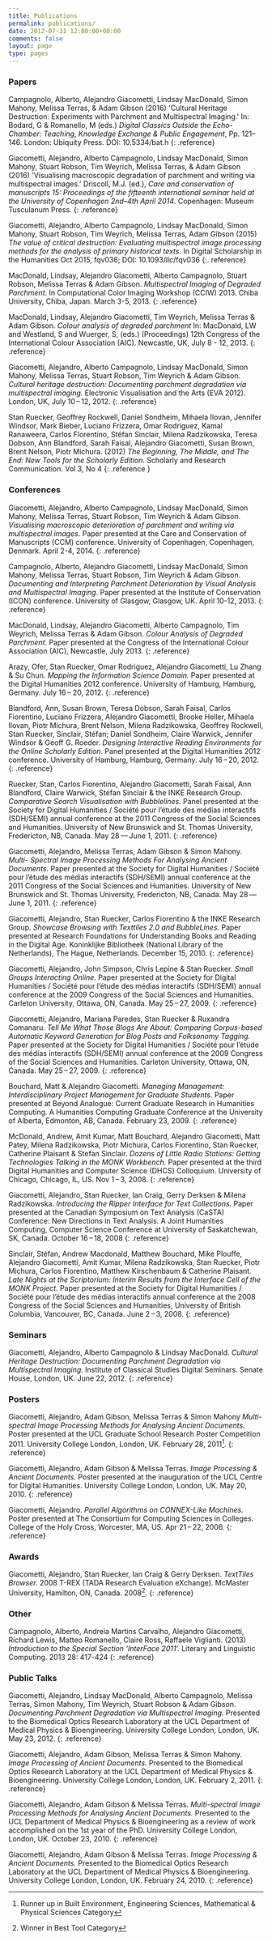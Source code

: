 ```yaml
---
title: Publications
permalink: publications/
date: 2012-07-31 12:00:00+00:00
comments: false
layout: page
type: pages
---
```


### Papers ###

[<i class="fa fa-link"> </i>][epmi] Campagnolo, Alberto, Alejandro Giacometti, Lindsay MacDonald, Simon Mahony, Melissa Terras, & Adam Gibson (2016) 'Cultural Heritage Destruction: Experiments with Parchment and Multispectral Imaging.'  In: Bodard, G & Romanello, M (eds.) *Digital Classics Outside the Echo-Chamber: Teaching, Knowledge Exchange & Public Engagement*, Pp. 121–146. London: Ubiquity Press. DOI: 10.5334/bat.h
{: .reference}

Giacometti, Alejandro, Alberto Campagnolo, Lindsay MacDonald, Simon Mahony, Stuart Robson, Tim Weyrich, Melissa Terras, & Adam Gibson (2016) 'Visualising macroscopic degradation of parchment and writing via multispectral images.' Driscoll, M.J. (ed.), *Care and conservation of manuscripts 15: Proceedings of the fifteenth international seminar held at the University of Copenhagen 2nd–4th April 2014*.  Copenhagen: Museum Tusculanum Press.
{: .reference}

[<i class="fa fa-link"> </i>][vcd] Giacometti, Alejandro, Alberto Campagnolo, Lindsay MacDonald, Simon Mahony, Stuart Robson, Tim Weyrich, Melissa Terras, Adam Gibson (2015) *The value of critical destruction: Evaluating multispectral image processing methods for the analysis of primary historical texts*. In Digital Scholarship in the Humanities Oct 2015, fqv036; DOI: 10.1093/llc/fqv036
{:. reference}

[<i class="fa fa-link"> </i>][mids] MacDonald, Lindsay, Alejandro Giacometti, Alberto Campagnolo, Stuart Robson, Melissa Terras & Adam Gibson. *Multispectral Imaging of Degraded Parchment*. In Computational Color Imaging Workshop (CCIW) 2013. Chiba University, Chiba, Japan. March 3-5, 2013.
{: .reference}

[<i class="fa fa-file-pdf-o"> </i>][cadp] MacDonald, Lindsay, Alejandro Giacometti, Tim Weyrich, Melissa Terras & Adam Gibson. *Colour analysis of degraded parchment* In: MacDonald, LW and Westland, S and Wuerger, S, (eds.) (Proceedings) 12th Congress of the International Colour Association (AIC). Newcastle, UK, July 8 - 12, 2013.
{: .reference}

[<i class="fa fa-file-pdf-o"> </i>][chd] Giacometti, Alejandro, Alberto Campagnolo, Lindsay MacDonald, Simon Mahony, Melissa Terras, Stuart Robson, Tim Weyrich & Adam Gibson. *Cultural heritage destruction: Documenting parchment degradation via multispectral imaging.* Electronic Visualisation and the Arts (EVA 2012). London, UK, July 10 – 12, 2012. 
{: .reference}

[<i class="fa fa-link"> </i>][bme] Stan Ruecker, Geoffrey Rockwell, Daniel Sondheim, Mihaela Ilovan, Jennifer Windsor, Mark Bieber, Luciano Frizzera, Omar Rodriguez, Kamal Ranaweera, Carlos Florentino, Stéfan Sinclair, Milena Radzikowska, Teresa Dobson, Ann Blandford, Sarah Faisal, Alejandro Giacometti, Susan Brown, Brent Nelson, Piotr Michura. (2012) *The Beginning, The Middle, and The End: New Tools for the Scholarly Edition*. Scholarly and Research Communication. Vol 3, No 4
{: .reference }


### Conferences  ###

Giacometti, Alejandro, Alberto Campagnolo, Lindsay MacDonald, Simon Mahony, Melissa Terras, Stuart Robson, Tim Weyrich & Adam Gibson. *Visualising macroscopic deterioration of parchment and writing via multispectral images*. Paper presented at the Care and Conservation of Manuscripts (CCM) conference. University of Copenhagen, Copenhagen, Denmark. April 2-4, 2014.
{: .reference}

Campagnolo, Alberto, Alejandro Giacometti, Lindsay MacDonald, Simon Mahony, Melissa Terras, Stuart Robson, Tim Weyrich & Adam Gibson. *Documenting and Interpreting Parchment Deterioration by Visual Analysis and Multispectral Imaging*. Paper presented at the Institute of Conservation (ICON) conference. University of Glasgow, Glasgow, UK. April 10-12, 2013.
{: .reference}

MacDonald, Lindsay, Alejandro Giacometti, Alberto Campagnolo, Tim Weyrich, Melissa Terras & Adam Gibson. *Colour Analysis of Degraded Parchment*. Paper presented at the Congress of the International Colour Association (AIC), Newcastle, July 2013.
{: .reference}

[<i class="fa fa-link"> </i>][misd] Arazy, Ofer, Stan Ruecker, Omar Rodriguez, Alejandro Giacometti, Lu Zhang & Su Chun. *Mapping the Information Science Domain.* Paper presented at the Digital Humanities 2012 conference. University of Hamburg, Hamburg, Germany. July 16 – 20, 2012. 
{: .reference}

Blandford, Ann, Susan Brown, Teresa Dobson, Sarah Faisal, Carlos Fiorentino, Luciano Frizzera, Alejandro Giacometti, Brooke Heller, Mihaela Ilovan, Piotr Michura, Brent Nelson, Milena Radzikowska, Geoffrey Rockwell, Stan Ruecker, Sinclair, Stéfan; Daniel Sondheim, Claire Warwick, Jennifer Windsor & Geoff G. Roeder. *Designing Interactive Reading Environments for the Online Scholarly Edition.* Panel presented at the Digital Humanities 2012 conference. University of Hamburg, Hamburg, Germany. July 16 – 20, 2012.
{: .reference}

Ruecker, Stan, Carlos Fiorentino, Alejandro Giacometti, Sarah Faisal, Ann Blandford, Claire Warwick, Stéfan Sinclair & the INKE Research Group. *Comparative Search Visualisation with Bubblelines.* Panel presented at the Society for Digital Humanities / Société pour l’étude des médias interactifs (SDH/SEMI) annual conference at the 2011 Congress of the Social Sciences and Humanities. University of New Brunswick and St. Thomas University, Fredericton, NB, Canada. May 28 — June 1, 2011. 
{: .reference}

Giacometti, Alejandro, Melissa Terras, Adam Gibson & Simon Mahony. *Multi- Spectral Image Processing Methods For Analysing Ancient Documents.* Paper presented at the Society for Digital Humanities / Société pour l’étude des médias interactifs (SDH/SEMI) annual conference at the 2011 Congress of the Social Sciences and Humanities. University of New Brunswick and St. Thomas University, Fredericton, NB, Canada. May 28 — June 1, 2011. 
{: .reference}

Giacometti, Alejandro, Stan Ruecker, Carlos Fiorentino & the INKE Research Group. *Showcase Browsing with Texttiles 2.0 and BubbleLines.* Paper presented at Research Foundations for Understanding Books and Reading in the Digital Age. Koninklijke Bibliotheek (National Library of the Netherlands), The Hague, Netherlands. December 15, 2010. 
{: .reference}

Giacometti, Alejandro, John Simpson, Chris Lepine & Stan Ruecker. *Small Groups Interacting Online.* Paper presented at the Society for Digital Humanities / Société pour l’étude des médias interactifs (SDH/SEMI) annual conference at the 2009 Congress of the Social Sciences and Humanities. Carleton University, Ottawa, ON, Canada. May 25 – 27, 2009. 
{: .reference}

Giacometti, Alejandro, Mariana Paredes, Stan Ruecker & Ruxandra Comanaru. *Tell Me What Those Blogs Are About: Comparing Corpus-based Automatic Keyword Generation for Blog Posts and Folksonomy Tagging.* Paper presented at the Society for Digital Humanities / Société pour l’étude des médias interactifs (SDH/SEMI) annual conference at the 2009 Congress of the Social Sciences and Humanities. Carleton University, Ottawa, ON, Canada. May 25 – 27, 2009. 
{: .reference}

Bouchard, Matt & Alejandro Giacometti. *Managing Management: Interdisciplinary Project Management for Graduate Students.* Paper presented at Beyond Analogue: Current Graduate Research in Humanities Computing. A Humanities Computing Graduate Conference at the University of Alberta, Edmonton, AB, Canada. February 23, 2009. 
{: .reference}

McDonald, Andrew, Amit Kumar, Matt Bouchard, Alejandro Giacometti, Matt Patey, Milena Radzikowska, Piotr Michura, Carlos Fiorentino, Stan Ruecker, Catherine Plaisant & Stefan Sinclair. *Dozens of Little Radio Stations: Getting Technologies Talking in the MONK Workbench.* Paper presented at the third Digital Humanities and Computer Science (DHCS) Colloquium. University of Chicago, Chicago, IL, US. Nov 1 – 3, 2008. 
{: .reference}

Giacometti, Alejandro, Stan Ruecker, Ian Craig, Gerry Derksen & Milena Radzikowska. *Introducing the Ripper Interface for Text Collections.* Paper presented at the Canadian Symposium on Text Analysis (CaSTA) Conference: New Directions in Text Analysis. A Joint Humanities Computing, Computer Science Conference at University of Saskatchewan, SK, Canada. October 16 – 18, 2008 
{: .reference}

Sinclair, Stéfan, Andrew Macdonald, Matthew Bouchard, Mike Plouffe, Alejandro Giacometti, Amit Kumar, Milena Radzikowska, Stan Ruecker, Piotr Michura, Carlos Fiorentino, Matthew Kirschenbaum & Catherine Plaisant. *Late Nights at the Scriptorium: Interim Results from the Interface Cell of the MONK Project.* Paper presented at the Society for Digital Humanities / Société pour l’étude des médias interactifs annual conference at the 2008 Congress of the Social Sciences and Humanities, University of British Columbia, Vancouver, BC, Canada. June 2 – 3, 2008. 
{: .reference}

### Seminars ###

Giacometti, Alejandro, Alberto Campagnolo & Lindsay MacDonald. *Cultural Heritage Destruction: Documenting Parchment Degradation via Multispectral Imaging.* Institute of Classical Studies Digital Seminars. Senate House, London, UK. June 22, 2012. 
{: .reference}

### Posters ###

Giacometti, Alejandro, Adam Gibson, Melissa Terras & Simon Mahony *Multi- spectral Image Processing Methods for Analysing Ancient Documents.* Poster presented at the UCL Graduate School Research Poster Competition 2011. University College London, London, UK. February 28, 2011[^runner_up]. 
{: .reference}

Giacometti, Alejandro, Adam Gibson & Melissa Terras. *Image Processing & Ancient Documents.* Poster presented at the inauguration of the UCL Centre for Digital Humanities. University College London, London, UK. May 20, 2010. 
{: .reference}

Giacometti, Alejandro. *Parallel Algorithms on CONNEX-Like Machines.* Poster presented at The Consortium for Computing Sciences in Colleges. College of the Holy Cross, Worcester, MA, US. Apr 21 – 22, 2006. 
{: .reference}

### Awards ###

Giacometti, Alejandro, Stan Ruecker, Ian Craig & Gerry Derksen. *TextTiles Browser.* 2008 T-REX (TADA Research Evaluation eXchange). McMaster University, Hamilton, ON, Canada. 2008[^winner_tool]. 
{: .reference}

### Other ###

Campagnolo, Alberto, Andreia Martins Carvalho, Alejandro Giacometti, Richard Lewis, Matteo Romanello, Claire Ross, Raffaele Viglianti. (2013) *Introduction to the Special Section ‘InterFace 2011’.* Literary and Linguistic Computing. 2013 28: 417-424
{: .reference}

### Public Talks ###

Giacometti, Alejandro, Lindsay MacDonald, Alberto Campagnolo, Melissa Terras, Simon Mahony, Tim Weyrich, Stuart Robson & Adam Gibson. *Documenting Parchment Degradation via Multispectral Imaging.* Presented to the Biomedical Optics Research Laboratory at the UCL Department of Medical Physics & Bioengineering. University College London, London, UK. May 23, 2012. 
{: .reference}

Giacometti, Alejandro, Adam Gibson, Melissa Terras & Simon Mahony. *Image Processing of Ancient Documents.* Presented to the Biomedical Optics Research Laboratory at the UCL Department of Medical Physics & Bioengineering. University College London, London, UK. February 2, 2011.
{: .reference}

Giacometti, Alejandro, Adam Gibson & Melissa Terras. *Multi-spectral Image Processing Methods for Analysing Ancient Documents.* Presented to the UCL Department of Medical Physics & Bioengineering as a review of work accomplished on the 1st year of the PhD. University College London, London, UK. October 23, 2010.
{: .reference}

Giacometti, Alejandro, Adam Gibson & Melissa Terras. *Image Processing & Ancient Documents.* Presented to the Biomedical Optics Research Laboratory at the UCL Department of Medical Physics & Bioengineering. University College London, London, UK. February 24, 2010. 
{: .reference}

[epmi]: http://dx.doi.org/10.5334/bat.h "Cultural Heritage Destruction: Experiments with Parchment and Multispectral Imaging."
[vcd]: http://dx.doi.org/10.1093/llc/fqv036 "The value of critical destruction: Evaluating multispectral image processing methods for the analysis of primary historical texts"
[chd]: http://ewic.bcs.org/content/ConMediaFile/20441 "Cultural Heritage Destruction: Documenting Parchment Degradation via Multispectral Imaging"
[misd]: http://www.dh2012.uni-hamburg.de/conference/programme/abstracts/mapping-the-information-science-domain/ "Mapping the Information Science Domain"
[mids]: http://link.springer.com/chapter/10.1007%2F978-3-642-36700-7_12 "Multispectral Imaging of Degraded Parchment"
[cadp]: http://discovery.ucl.ac.uk/1397764/4/Paper%20-%20Colour%20Analysis%20of%20Degraded%20Parchment%20-%20AIC%202013.pdf "Colour Analysis of Degraded Parchment "
[bme]: http://src-online.ca/index.php/src/article/view/57/213 "The Beginning, the Middle, and the End: New Tools for the Scholarly Edition"

[^forthcoming]: Forthcoming
[^winner_tool]: Winner in Best Tool Category
[^runner_up]: Runner up in Built Environment, Engineering Sciences, Mathematical & Physical Sciences Category
